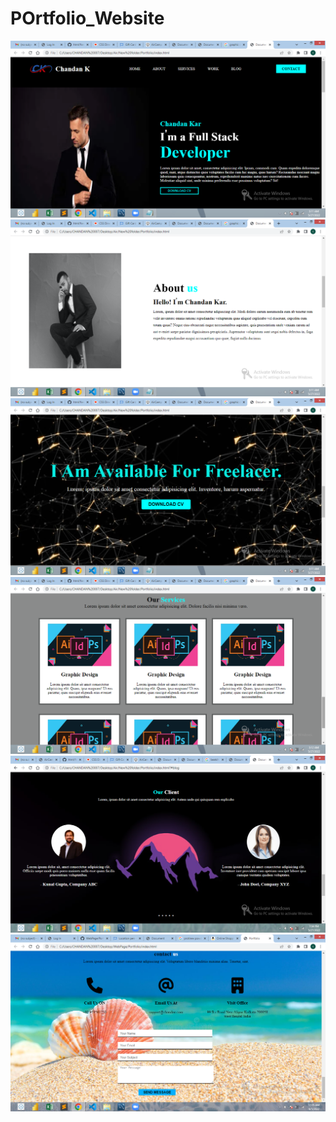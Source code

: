 
<h1>POrtfolio_Website</h1>
<img src="pic/Screenshot (59).png" alt="">
<img src="pic/Screenshot (60).png" alt="">
<img src="pic/Screenshot (61).png" alt="">
<img src="pic/Screenshot (62).png" alt="">
<img src="pic/Screenshot (67).png" alt="">
<img src="pic/Screenshot (90).png" alt="">